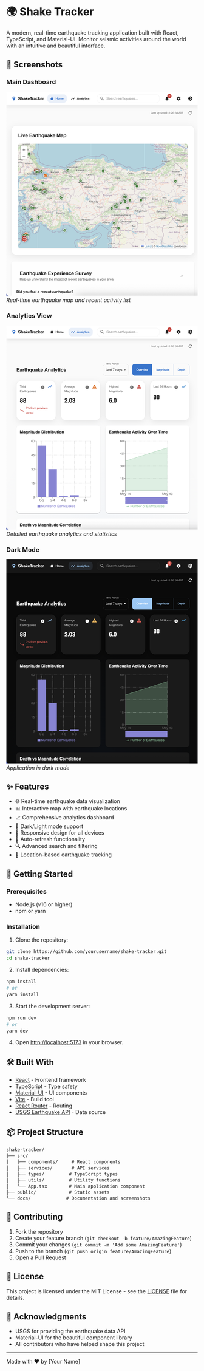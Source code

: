 # 🌍 Shake Tracker

A modern, real-time earthquake tracking application built with React, TypeScript, and Material-UI. Monitor seismic activities around the world with an intuitive and beautiful interface.

## 📸 Screenshots

### Main Dashboard

![Main Dashboard](./docs/screenshots/dashboard.png)
_Real-time earthquake map and recent activity list_

### Analytics View

![Analytics View](./docs/screenshots/analytics.png)
_Detailed earthquake analytics and statistics_

### Dark Mode

![Dark Mode](./docs/screenshots/dark-mode.png)
_Application in dark mode_

## ✨ Features

- 🌐 Real-time earthquake data visualization
- 📊 Interactive map with earthquake locations
- 📈 Comprehensive analytics dashboard
- 🌙 Dark/Light mode support
- 📱 Responsive design for all devices
- 🔄 Auto-refresh functionality
- 🔍 Advanced search and filtering
- 📍 Location-based earthquake tracking

## 🚀 Getting Started

### Prerequisites

- Node.js (v16 or higher)
- npm or yarn

### Installation

1. Clone the repository:

```bash
git clone https://github.com/yourusername/shake-tracker.git
cd shake-tracker
```

2. Install dependencies:

```bash
npm install
# or
yarn install
```

3. Start the development server:

```bash
npm run dev
# or
yarn dev
```

4. Open [http://localhost:5173](http://localhost:5173) in your browser.

## 🛠️ Built With

- [React](https://reactjs.org/) - Frontend framework
- [TypeScript](https://www.typescriptlang.org/) - Type safety
- [Material-UI](https://mui.com/) - UI components
- [Vite](https://vitejs.dev/) - Build tool
- [React Router](https://reactrouter.com/) - Routing
- [USGS Earthquake API](https://earthquake.usgs.gov/fdsnws/event/1/) - Data source

## 📦 Project Structure

```
shake-tracker/
├── src/
│   ├── components/     # React components
│   ├── services/       # API services
│   ├── types/         # TypeScript types
│   ├── utils/         # Utility functions
│   └── App.tsx        # Main application component
├── public/            # Static assets
└── docs/             # Documentation and screenshots
```

## 🤝 Contributing

1. Fork the repository
2. Create your feature branch (`git checkout -b feature/AmazingFeature`)
3. Commit your changes (`git commit -m 'Add some AmazingFeature'`)
4. Push to the branch (`git push origin feature/AmazingFeature`)
5. Open a Pull Request

## 📝 License

This project is licensed under the MIT License - see the [LICENSE](LICENSE) file for details.

## 🙏 Acknowledgments

- USGS for providing the earthquake data API
- Material-UI for the beautiful component library
- All contributors who have helped shape this project

---

Made with ❤️ by [Your Name]
